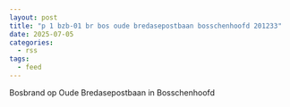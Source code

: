 ```yaml
---
layout: post
title: "p 1 bzb-01 br bos oude bredasepostbaan bosschenhoofd 201233"
date: 2025-07-05
categories: 
  - rss
tags: 
  - feed
---
```


Bosbrand op Oude Bredasepostbaan in Bosschenhoofd

